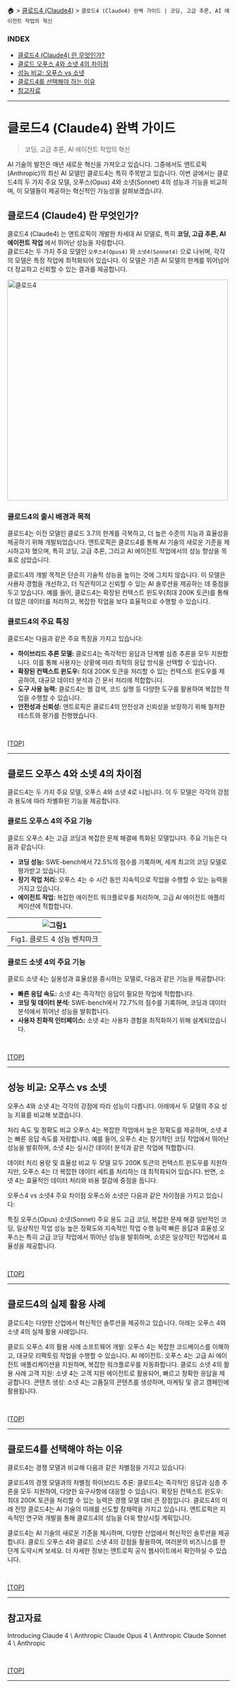 🏠 > [클로드4 (Claude4)](../) > `클로드4 (Claude4) 완벽 가이드 | 코딩, 고급 추론, AI 에이전트 작업의 혁신`

### INDEX

- [클로드4 (Claude4) 란 무엇인가?](#클로드4-claude4-란-무엇인가)
- [클로드 오푸스 4와 소넷 4의 차이점](#클로드-오푸스-4와-소넷-4의-차이점)
- [성능 비교: 오푸스 vs 소넷](#성능-비교-오푸스-vs-소넷)
- [클로드4를 선택해야 하는 이유](#클로드4를-선택해야-하는-이유)
- [참고자료](#참고자료)

---
# 클로드4 (Claude4) 완벽 가이드 
> 코딩, 고급 추론, AI 에이전트 작업의 혁신

AI 기술의 발전은 매년 새로운 혁신을 가져오고 있습니다. 그중에서도 앤트로픽(Anthropic)의 최신 AI 모델인 클로드4는 특히 주목받고 있습니다. 이번 글에서는 클로드4의 두 가지 주요 모델, 오푸스(Opus) 4와 소넷(Sonnet) 4의 성능과 기능을 비교하며, 이 모델들이 제공하는 혁신적인 가능성을 살펴보겠습니다.

## 클로드4 (Claude4) 란 무엇인가?
클로드4 (Claude4) 는 앤트로픽이 개발한 차세대 AI 모델로, 특히 **코딩, 고급 추론, AI 에이전트 작업** 에서 뛰어난 성능을 자랑합니다. <br/>
클로드4는 두 가지 주요 모델인 `오푸스4(Opus4)` 와 `소넷4(Sonnet4)` 으로 나뉘며, 각각의 모델은 특정 작업에 최적화되어 있습니다. 이 모델은 기존 AI 모델의 한계를 뛰어넘어 더 정교하고 신뢰할 수 있는 결과를 제공합니다.

<img src="./img/claude4-intro.png" width="500" alt="클로드4">

### 클로드4의 출시 배경과 목적
클로드4는 이전 모델인 클로드 3.7의 한계를 극복하고, 더 높은 수준의 지능과 효율성을 제공하기 위해 개발되었습니다. 앤트로픽은 클로드4를 통해 AI 기술의 새로운 기준을 제시하고자 했으며, 특히 코딩, 고급 추론, 그리고 AI 에이전트 작업에서의 성능 향상을 목표로 삼았습니다. <br/>

클로드4의 개발 목적은 단순히 기술적 성능을 높이는 것에 그치지 않습니다. 이 모델은 사용자 경험을 개선하고, 더 직관적이고 신뢰할 수 있는 AI 솔루션을 제공하는 데 중점을 두고 있습니다. 예를 들어, 클로드4는 확장된 컨텍스트 윈도우(최대 200K 토큰)를 통해 더 많은 데이터를 처리하고, 복잡한 작업을 보다 효율적으로 수행할 수 있습니다.

### 클로드4의 주요 특징
클로드4는 다음과 같은 주요 특징을 가지고 있습니다:

- **하이브리드 추론 모델:** 클로드4는 즉각적인 응답과 단계별 심층 추론을 모두 지원합니다. 이를 통해 사용자는 상황에 따라 최적의 응답 방식을 선택할 수 있습니다.
- **확장된 컨텍스트 윈도우:** 최대 200K 토큰을 처리할 수 있는 컨텍스트 윈도우를 제공하여, 대규모 데이터 분석과 긴 문서 처리에 적합합니다.
- **도구 사용 능력:** 클로드4는 웹 검색, 코드 실행 등 다양한 도구를 활용하여 복잡한 작업을 수행할 수 있습니다.
- **안전성과 신뢰성:** 앤트로픽은 클로드4의 안전성과 신뢰성을 보장하기 위해 철저한 테스트와 평가를 진행했습니다.

<br/>

[[TOP]](#index)

---
## 클로드 오푸스 4와 소넷 4의 차이점
클로드4는 두 가지 주요 모델, 오푸스 4와 소넷 4로 나뉩니다. 이 두 모델은 각각의 강점과 용도에 따라 차별화된 기능을 제공합니다.

### 클로드 오푸스 4의 주요 기능
클로드 오푸스 4는 고급 코딩과 복잡한 문제 해결에 특화된 모델입니다. 주요 기능은 다음과 같습니다:

- **코딩 성능:** SWE-bench에서 72.5%의 점수를 기록하며, 세계 최고의 코딩 모델로 평가받고 있습니다.
- **장기 작업 처리:** 오푸스 4는 수 시간 동안 지속적으로 작업을 수행할 수 있는 능력을 가지고 있습니다.
- **에이전트 작업:** 복잡한 에이전트 워크플로우를 처리하며, 고급 AI 에이전트 애플리케이션에 적합합니다.

| ![그림1](./img/fig01_claude4-benchmark.png) |
|:---:|
| Fig1. 클로드 4 성능 벤치마크 | 

### 클로드 소넷 4의 주요 기능
클로드 소넷 4는 실용성과 효율성을 중시하는 모델로, 다음과 같은 기능을 제공합니다:

- **빠른 응답 속도:** 소넷 4는 즉각적인 응답이 필요한 작업에 적합합니다.
- **코딩 및 데이터 분석:** SWE-bench에서 72.7%의 점수를 기록하며, 코딩과 데이터 분석에서 뛰어난 성능을 발휘합니다.
- **사용자 친화적 인터페이스:** 소넷 4는 사용자 경험을 최적화하기 위해 설계되었습니다.


<br/>

[[TOP]](#index)

---
## 성능 비교: 오푸스 vs 소넷
오푸스 4와 소넷 4는 각각의 강점에 따라 성능이 다릅니다. 아래에서 두 모델의 주요 성능 지표를 비교해 보겠습니다.

처리 속도 및 정확도 비교
오푸스 4는 복잡한 작업에서 높은 정확도를 제공하며, 소넷 4는 빠른 응답 속도를 자랑합니다. 예를 들어, 오푸스 4는 장기적인 코딩 작업에서 뛰어난 성능을 발휘하며, 소넷 4는 실시간 데이터 분석과 같은 작업에 적합합니다.

데이터 처리 용량 및 효율성 비교
두 모델 모두 200K 토큰의 컨텍스트 윈도우를 지원하지만, 오푸스 4는 더 복잡한 데이터 세트를 처리하는 데 최적화되어 있습니다. 반면, 소넷 4는 효율적인 데이터 처리와 비용 절감에 중점을 둡니다.

오푸스4 vs 소넷4 주요 차이점
오푸스와 소넷은 다음과 같은 차이점을 가지고 있습니다:

특징	오푸스(Opus)	소넷(Sonnet)
주요 용도	고급 코딩, 복잡한 문제 해결	일반적인 코딩, 일상적인 작업
성능	높은 정확도와 지속적인 작업 수행 능력	빠른 응답과 효율성
오푸스는 특히 고급 코딩 작업에서 뛰어난 성능을 발휘하며, 소넷은 일상적인 작업에서 효율성을 제공합니다.

<br/>

[[TOP]](#index)

---
## 클로드4의 실제 활용 사례
클로드4는 다양한 산업에서 혁신적인 솔루션을 제공하고 있습니다. 아래는 오푸스 4와 소넷 4의 실제 활용 사례입니다.

클로드 오푸스 4의 활용 사례
소프트웨어 개발: 오푸스 4는 복잡한 코드베이스를 이해하고, 대규모 리팩토링 작업을 수행할 수 있습니다.
AI 에이전트: 오푸스 4는 고급 AI 에이전트 애플리케이션을 지원하며, 복잡한 워크플로우를 자동화합니다.
클로드 소넷 4의 활용 사례
고객 지원: 소넷 4는 고객 지원 에이전트로 활용되어, 빠르고 정확한 응답을 제공합니다.
콘텐츠 생성: 소넷 4는 고품질의 콘텐츠를 생성하며, 마케팅 및 광고 캠페인에 활용됩니다.


<br/>

[[TOP]](#index)

---
## 클로드4를 선택해야 하는 이유
클로드4는 경쟁 모델과 비교해 다음과 같은 차별점을 가지고 있습니다:

클로드4의 경쟁 모델과의 차별점
하이브리드 추론: 클로드4는 즉각적인 응답과 심층 추론을 모두 지원하여, 다양한 요구사항에 대응할 수 있습니다.
확장된 컨텍스트 윈도우: 최대 200K 토큰을 처리할 수 있는 능력은 경쟁 모델 대비 큰 장점입니다.
클로드4의 미래 전망
클로드4는 AI 기술의 미래를 선도할 잠재력을 가지고 있습니다. 앤트로픽은 지속적인 연구와 개발을 통해 클로드4의 성능을 더욱 향상시킬 계획입니다.

클로드4는 AI 기술의 새로운 기준을 제시하며, 다양한 산업에서 혁신적인 솔루션을 제공합니다. 클로드 오푸스 4와 클로드 소넷 4의 강점을 활용하여, 여러분의 비즈니스를 한 단계 도약시켜 보세요. 더 자세한 정보는 앤트로픽 공식 웹사이트에서 확인하실 수 있습니다.

<br/>

[[TOP]](#index)

---
## 참고자료
Introducing Claude 4 \ Anthropic
Claude Opus 4 \ Anthropic
Claude Sonnet 4 \ Anthropic

<br/>

[[TOP]](#index)

---